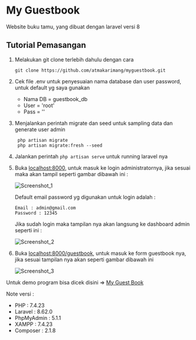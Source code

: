 # My Guestbook

Website buku tamu, yang dibuat dengan laravel versi 8

## Tutorial Pemasangan

1. Melakukan git clone terlebih dahulu dengan cara 
   ```
   git clone https://github.com/atmakarimang/myguestbook.git
   ``` 
2. Cek file .env untuk penyesuaian nama database dan user password, untuk default yg saya gunakan
    * Nama DB = guestbook_db
    * User = 'root'
    * Pass = ''
3. Menjalankan perintah migrate dan seed untuk sampling data dan generate user admin
   ```
    php artisan migrate
    php artisan migrate:fresh --seed
   ```
4. Jalankan perintah ``` php artisan serve ``` untuk running laravel nya
6. Buka [localhost:8000](http://localhost:8000), untuk masuk ke login administratornya, jika sesuai maka akan tampil seperti gambar dibawah ini :

   ![Screenshot_1](https://user-images.githubusercontent.com/91459125/135788827-b28179a8-ad25-482c-9442-cddde27918d0.png)
   
   Default email password yg digunakan untuk login adalah :
   ```
   Email : admin@gmail.com
   Password : 12345
   ```
   Jika sudah login maka tampilan nya akan langsung ke dashboard admin seperti ini :
   
   ![Screenshot_2](https://user-images.githubusercontent.com/91459125/135789319-933fb910-dcd3-4fed-95e8-b48d37f190dc.png)
   
6. Buka [localhost:8000/guestbook](http://localhost:8000/guestbook), untuk masuk ke form guestbook nya, jika sesuai tampilan nya akan seperti gambar dibawah ini

   ![Screenshot_3](https://user-images.githubusercontent.com/91459125/135788704-d8ca9331-92a8-41aa-a854-964d60075331.png)
   
Untuk demo program bisa dicek disini => [My Guest Book](https://myguestbooks.000webhostapp.com/)

Note versi :
* PHP : 7.4.23
* Laravel : 8.62.0
* PhpMyAdmin : 5.1.1
* XAMPP : 7.4.23
* Composer : 2.1.8

